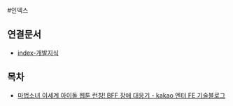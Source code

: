 #인덱스 

## 연결문서
- [index-개발지식](../index-개발지식.md)
## 목차
- [마법소녀 이세계 아이돌 웹툰 런칭! BFF 장애 대응기 - kakao 엔터 FE 기술블로그](2023/마법소녀%20이세계%20아이돌%20웹툰%20런칭!%20BFF%20장애%20대응기/마법소녀%20이세계%20아이돌%20웹툰%20런칭!%20BFF%20장애%20대응기%20-%20kakao%20엔터%20FE%20기술블로그.md)